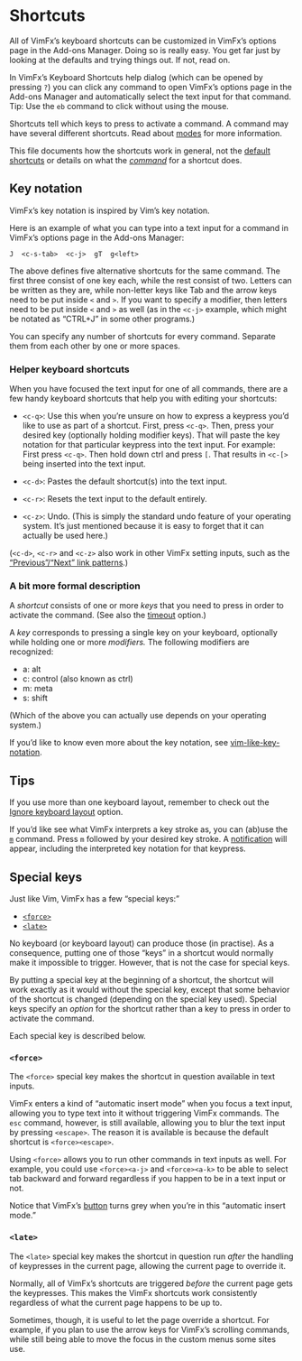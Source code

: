 <!--
This is part of the VimFx documentation.
Copyright Simon Lydell 2015, 2016.
See the file README.md for copying conditions.
-->

# Shortcuts

All of VimFx’s keyboard shortcuts can be customized in VimFx’s options page in
the Add-ons Manager. Doing so is really easy. You get far just by looking at the
defaults and trying things out. If not, read on.

In VimFx’s Keyboard Shortcuts help dialog (which can be opened by pressing `?`)
you can click any command to open VimFx’s options page in the Add-ons Manager
and automatically select the text input for that command. Tip: Use the `eb`
command to click without using the mouse.

Shortcuts tell which keys to press to activate a command. A command may have
several different shortcuts. Read about [modes] for more information.

This file documents how the shortcuts work in general, not the [default
shortcuts] or details on what the [_command_][commands] for a shortcut does.

[modes]: modes.md
[default shortcuts]: https://github.com/akhodakivskiy/VimFx/blob/master/extension/lib/defaults.coffee
[commands]: commands.md


## Key notation

VimFx’s key notation is inspired by Vim’s key notation.

Here is an example of what you can type into a text input for a command in
VimFx’s options page in the Add-ons Manager:

    J  <c-s-tab>  <c-j>  gT  g<left>

The above defines five alternative shortcuts for the same command. The first
three consist of one key each, while the rest consist of two. Letters can be
written as they are, while non-letter keys like Tab and the arrow keys need to
be put inside `<` and `>`. If you want to specify a modifier, then letters need
to be put inside `<` and `>` as well (as in the `<c-j>` example, which might be
notated as “CTRL+J” in some other programs.)

You can specify any number of shortcuts for every command. Separate them from
each other by one or more spaces.

### Helper keyboard shortcuts

When you have focused the text input for one of all commands, there are a few
handy keyboard shortcuts that help you with editing your shortcuts:

- `<c-q>`: Use this when you’re unsure on how to express a keypress you’d like
  to use as part of a shortcut. First, press `<c-q>`. Then, press your desired
  key (optionally holding modifier keys). That will paste the key notation for
  that particular keypress into the text input. For example: First press
  `<c-q>`. Then hold down ctrl and press `[`. That results in `<c-[>` being
  inserted into the text input.

- `<c-d>`: Pastes the default shortcut(s) into the text input.

- `<c-r>`: Resets the text input to the default entirely.

- `<c-z>`: Undo. (This is simply the standard undo feature of your operating
  system. It’s just mentioned because it is easy to forget that it can actually
  be used here.)

(`<c-d>`, `<c-r>` and `<c-z>` also work in other VimFx setting inputs, such as
the [“Previous”/“Next” link patterns].)

[“Previous”/“Next” link patterns]: options.md#previousnext-link-patterns

### A bit more formal description

A _shortcut_ consists of one or more _keys_ that you need to press in order to
activate the command. (See also the [timeout] option.)

A _key_ corresponds to pressing a single key on your keyboard, optionally while
holding one or more _modifiers._ The following modifiers are recognized:

- a: alt
- c: control (also known as ctrl)
- m: meta
- s: shift

(Which of the above you can actually use depends on your operating system.)

If you’d like to know even more about the key notation, see
[vim-like-key-notation].

[timeout]: options.md#timeout
[vim-like-key-notation]: https://github.com/lydell/vim-like-key-notation


## Tips

If you use more than one keyboard layout, remember to check out the [Ignore
keyboard layout] option.

If you’d like see what VimFx interprets a key stroke as, you can (ab)use the
[`m`] command. Press `m` followed by your desired key stroke. A [notification]
will appear, including the interpreted key notation for that keypress.

[Ignore keyboard layout]: options.md#ignore-keyboard-layout
[`m`]: commands.md#marks-m-and-
[notification]: notifications.md


## Special keys

Just like Vim, VimFx has a few “special keys:”

- [`<force>`]
- [`<late>`]

No keyboard (or keyboard layout) can produce those (in practise). As a
consequence, putting one of those “keys” in a shortcut would normally make it
impossible to trigger. However, that is not the case for special keys.

By putting a special key at the beginning of a shortcut, the shortcut will work
exactly as it would without the special key, except that some behavior of the
shortcut is changed (depending on the special key used). Special keys specify an
_option_ for the shortcut rather than a key to press in order to activate the
command.

Each special key is described below.

[`<force>`]: #force
[`<late>`]: #late

### `<force>`

The `<force>` special key makes the shortcut in question available in text
inputs.

VimFx enters a kind of “automatic insert mode” when you focus a text input,
allowing you to type text into it without triggering VimFx commands. The `esc`
command, however, is still available, allowing you to blur the text input by
pressing `<escape>`. The reason it is available is because the default shortcut
is `<force><escape>`.

Using `<force>` allows you to run other commands in text inputs as well. For
example, you could use `<force><a-j>` and `<force><a-k>` to be able to select
tab backward and forward regardless if you happen to be in a text input or not.

Notice that VimFx’s [button] turns grey when you’re in this “automatic insert
mode.”

[button]: button.md

### `<late>`

The `<late>` special key makes the shortcut in question run _after_ the handling
of keypresses in the current page, allowing the current page to override it.

Normally, all of VimFx’s shortcuts are triggered _before_ the current page gets
the keypresses. This makes the VimFx shortcuts work consistently regardless of
what the current page happens to be up to.

Sometimes, though, it is useful to let the page override a shortcut. For
example, if you plan to use the arrow keys for VimFx’s scrolling commands, while
still being able to move the focus in the custom menus some sites use.

